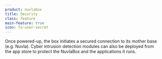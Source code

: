 ```yaml
---
product: nuvlabox
title: Security
class: feature
main-feature: true
icon: fa-user-secret
---
```


Once powered-up, the box initiates a secured connection to its mother base (e.g. Nuvla). Cyber intrusion detection modules can also be deployed from the app store to protect the NuvlaBox and the applications it runs.
